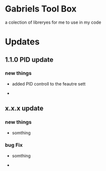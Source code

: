 # Gabriels Tool Box
a colection of libreryes for me to use in my code



# Updates

## 1.1.0 PID update

### new things

- added PID controll to the feautre sett

-











## x.x.x update 

### new things

- somthing

### bug Fix

- somthing

-